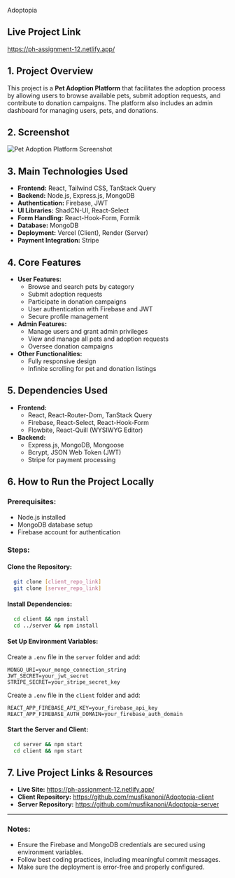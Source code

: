 Adoptopia

## Live Project Link

https://ph-assignment-12.netlify.app/


## 1. Project Overview

This project is a **Pet Adoption Platform** that facilitates the adoption process by allowing users to browse available pets, submit adoption requests, and contribute to donation campaigns. The platform also includes an admin dashboard for managing users, pets, and donations.

## 2. Screenshot

![Pet Adoption Platform Screenshot](https://i.ibb.co/4HNch6V/Screenshot-212.png)

## 3. Main Technologies Used

- **Frontend:** React, Tailwind CSS, TanStack Query
- **Backend:** Node.js, Express.js, MongoDB
- **Authentication:** Firebase, JWT
- **UI Libraries:** ShadCN-UI, React-Select
- **Form Handling:** React-Hook-Form, Formik
- **Database:** MongoDB
- **Deployment:** Vercel (Client), Render (Server)
- **Payment Integration:** Stripe

## 4. Core Features

- **User Features:**
  - Browse and search pets by category
  - Submit adoption requests
  - Participate in donation campaigns
  - User authentication with Firebase and JWT
  - Secure profile management
- **Admin Features:**
  - Manage users and grant admin privileges
  - View and manage all pets and adoption requests
  - Oversee donation campaigns
- **Other Functionalities:**
  - Fully responsive design
  - Infinite scrolling for pet and donation listings

## 5. Dependencies Used

- **Frontend:**
  - React, React-Router-Dom, TanStack Query
  - Firebase, React-Select, React-Hook-Form
  - Flowbite, React-Quill (WYSIWYG Editor)
- **Backend:**
  - Express.js, MongoDB, Mongoose
  - Bcrypt, JSON Web Token (JWT)
  - Stripe for payment processing

## 6. How to Run the Project Locally

### Prerequisites:

- Node.js installed
- MongoDB database setup
- Firebase account for authentication

### Steps:

#### Clone the Repository:

```bash
  git clone [client_repo_link]
  git clone [server_repo_link]
```

#### Install Dependencies:

```bash
  cd client && npm install
  cd ../server && npm install
```

#### Set Up Environment Variables:

Create a `.env` file in the `server` folder and add:

```env
MONGO_URI=your_mongo_connection_string
JWT_SECRET=your_jwt_secret
STRIPE_SECRET=your_stripe_secret_key
```

Create a `.env` file in the `client` folder and add:

```env
REACT_APP_FIREBASE_API_KEY=your_firebase_api_key
REACT_APP_FIREBASE_AUTH_DOMAIN=your_firebase_auth_domain
```

#### Start the Server and Client:

```bash
  cd server && npm start
  cd client && npm start
```

## 7. Live Project Links & Resources

- **Live Site:** https://ph-assignment-12.netlify.app/
- **Client Repository:** https://github.com/musfikanoni/Adoptopia-client
- **Server Repository:** https://github.com/musfikanoni/Adoptopia-server

---

### Notes:

- Ensure the Firebase and MongoDB credentials are secured using environment variables.
- Follow best coding practices, including meaningful commit messages.
- Make sure the deployment is error-free and properly configured.


